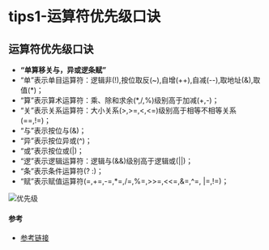 # tips1-运算符优先级口诀


## 运算符优先级口诀

+ **“单算移关与，异或逻条赋”**
+ “单”表示单目运算符：逻辑非(!),按位取反(~),自增(++),自减(--),取地址(&),取值(*)；
+ “算”表示算术运算符：乘、除和求余(*,/,%)级别高于加减(+,-)；
+ “关”表示关系运算符：大小关系(>,>=,<,<=)级别高于相等不相等关系(==,!=)；
+ “与”表示按位与(&)；
+ “异”表示按位异或(^)；
+ “或”表示按位或(|)；
+ “逻”表示逻辑运算符：逻辑与(&&)级别高于逻辑或(||)；
+ “条”表示条件运算符(? :)；
+ “赋”表示赋值运算符(=,+=,-=,*=,/=,%=,>>=,<<=,&=,^=, |=,!=)；

![优先级](https://picture-table.oss-cn-beijing.aliyuncs.com/img/20190629211942844.png)

#### 参考

+ [参考链接](https://blog.csdn.net/zz56z56/article/details/82843627)
